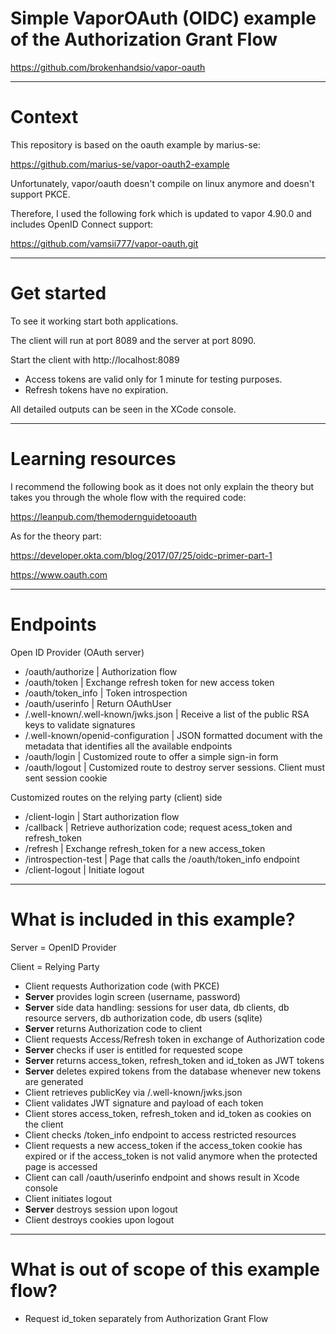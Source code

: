 # Simple VaporOAuth (OIDC) example of the Authorization Grant Flow

https://github.com/brokenhandsio/vapor-oauth

---
# Context

This repository is based on the oauth example by marius-se:

https://github.com/marius-se/vapor-oauth2-example

Unfortunately, vapor/oauth doesn't compile on linux anymore and doesn't support PKCE.

Therefore, I used the following fork which is updated to vapor 4.90.0 and includes OpenID Connect support:

https://github.com/vamsii777/vapor-oauth.git

---
# Get started

To see it working start both applications.

The client will run at port 8089 and the server at port 8090.

Start the client with http://localhost:8089

* Access tokens are valid only for 1 minute for testing purposes.
* Refresh tokens have no expiration.

All detailed outputs can be seen in the XCode console.

---
# Learning resources

I recommend the following book as it does not only explain the theory but takes you through the whole flow with the required code:

https://leanpub.com/themodernguidetooauth 

As for the theory part:

https://developer.okta.com/blog/2017/07/25/oidc-primer-part-1

https://www.oauth.com

---
# Endpoints

Open ID Provider (OAuth server)

* /oauth/authorize | Authorization flow
* /oauth/token | Exchange refresh token for new access token
* /oauth/token_info | Token introspection
* /oauth/userinfo | Return OAuthUser
* /.well-known/.well-known/jwks.json | Receive a list of the public RSA keys to validate signatures
* /.well-known/openid-configuration | JSON formatted document with the metadata that identifies all the available endpoints
* /oauth/login | Customized route to offer a simple sign-in form
* /oauth/logout | Customized route to destroy server sessions. Client must sent session cookie

Customized routes on the relying party (client) side

* /client-login | Start authorization flow
* /callback | Retrieve authorization code; request acess_token and refresh_token
* /refresh | Exchange refresh_token for a new access_token
* /introspection-test | Page that calls the /oauth/token_info endpoint
* /client-logout | Initiate logout

---
# What is included in this example?

Server = OpenID Provider

Client = Relying Party

* Client requests Authorization code (with PKCE)
* **Server** provides login screen (username, password)
* **Server** side data handling: sessions for user data, db clients, db resource servers, db authorization code, db users (sqlite)
* **Server** returns Authorization code to client
* Client requests Access/Refresh token in exchange of Authorization code
* **Server** checks if user is entitled for requested scope
* **Server** returns access_token, refresh_token and id_token as JWT tokens
* **Server** deletes expired tokens from the database whenever new tokens are generated
* Client retrieves publicKey via /.well-known/jwks.json
* Client validates JWT signature and payload of each token
* Client stores access_token, refresh_token and id_token as cookies on the client 
* Client checks /token_info endpoint to access restricted resources
* Client requests a new access_token if the access_token cookie has expired or if the access_token is not valid anymore when the protected page is accessed
* Client can call /oauth/userinfo endpoint and shows result in Xcode console
* Client initiates logout
* **Server** destroys session upon logout
* Client destroys cookies upon logout

---
# What is out of scope of this example flow?

* Request id_token separately from Authorization Grant Flow

